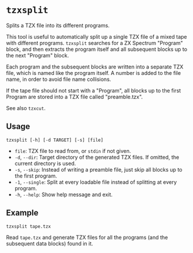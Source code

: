 # `tzxsplit`

Splits a TZX file into its different programs.

This tool is useful to automatically split up a single TZX file of a mixed tape with different programs. `tzxsplit` searches for a ZX Spectrum "Program" block, and then extracts the program itself and all subsequent blocks up to the next "Program" block.

Each program and the subsequent blocks are written into a separate TZX file, which is named like the program itself. A number is added to the file name, in order to avoid file name collisions.

If the tape file should not start with a "Program", all blocks up to the first Program are stored into a TZX file called "preamble.tzx".

See also `tzxcut`.

## Usage

```
tzxsplit [-h] [-d TARGET] [-s] [file]
```

* `file`: TZX file to read from, or `stdin` if not given.
* `-d`, `--dir`: Target directory of the generated TZX files. If omitted, the current directory is used.
* `-s`, `--skip`: Instead of writing a preamble file, just skip all blocks up to the first program.
* `-1`, `--single`: Split at every loadable file instead of splitting at every program.
* `-h`, `--help`: Show help message and exit.

## Example

```
tzxsplit tape.tzx
```

Read `tape.tzx` and generate TZX files for all the programs (and the subsequent data blocks) found in it.
